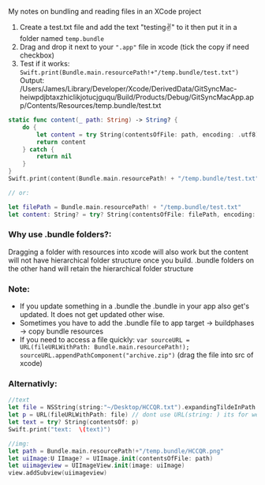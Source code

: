 My notes on bundling and reading files in an XCode project<!--more-->

1. Create a test.txt file and add the text "testing✌️" to it then put it in a folder named `temp.bundle`
2. Drag and drop it next to your `".app"` file in xcode (tick the copy if need checkbox)
3. Test if it works: `Swift.print(Bundle.main.resourcePath!+"/temp.bundle/test.txt")` Output: /Users/James/Library/Developer/Xcode/DerivedData/GitSyncMac-heiwpdjbtaxzhiclikjotucjguqu/Build/Products/Debug/GitSyncMacApp.app/Contents/Resources/temp.bundle/test.txt


```swift
static func content(_ path: String) -> String? {
    do {
        let content = try String(contentsOfFile: path, encoding: .utf8) as String//encoding: NSUTF8StringEncoding
        return content
    } catch {
        return nil
    }
}
Swift.print(content(Bundle.main.resourcePath! + "/temp.bundle/test.txt"))//Output: testing✌️

// or:

let filePath = Bundle.main.resourcePath! + "/temp.bundle/test.txt"
let content: String? = try? String(contentsOfFile: filePath, encoding: .utf8) as String // encoding: NSUTF8StringEncoding

```

### Why use .bundle folders?:
Dragging a folder with resources into xcode will also work but the content will not have hierarchical folder structure once you build. .bundle folders on the other hand will retain the hierarchical folder structure 	

### Note:
- If you update something in a .bundle the .bundle in your app also get's updated. It does not get updated other wise.
- Sometimes you have to add the .bundle file to app target -> buildphases -> copy bundle resources
- If you need to access a file quickly: `var sourceURL = URL(fileURLWithPath: Bundle.main.resourcePath!); sourceURL.appendPathComponent("archive.zip")` (drag the file into src of xcode)

### Alternativly:

```swift
//text
let file = NSString(string:"~/Desktop/HCCQR.txt").expandingTildeInPath
let p = URL(fileURLWithPath: file) // dont use URL(string: ) its for web-urls only
let text = try? String(contentsOf: p)
Swift.print("text:  \(text)")

//img:
let path = Bundle.main.resourcePath!+"/temp.bundle/HCCQR.png"
let uiImage:U IImage? = UIImage.init(contentsOfFile: path)
let uiimageview = UIImageView.init(image: uiImage)
view.addSubview(uiimageview)
```
